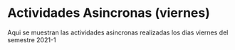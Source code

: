 # Actividades Asincronas (viernes)
Aqui se muestran las actividades asincronas realizadas los dias viernes del semestre 2021-1
